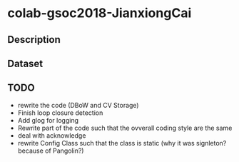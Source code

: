# colab-gsoc2018-JianxiongCai
## Description

## Dataset

## TODO
- rewrite the code (DBoW and CV Storage)
- Finish loop closure detection
- Add glog for logging
- Rewrite part of the code such that the ovverall coding style are the same
- deal with acknowledge
- rewrite Config Class such that the class is static (why it was signleton? because of Pangolin?)